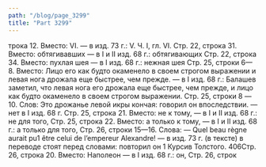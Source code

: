 ```yaml
---
path: "/blog/page_3299"
title: "Part 3299"
---
```


трока 12.
Вместо: VI. — в изд. 73 г.: V.
Ч. I, гл. VI.
Стр. 22, строка 31.
Вместо: обтягивавших — в I и II изд. 68 г.: обтягивающих
Стр. 22, строка 34.
Вместо: пухлая шея — в I изд. 68 г.: нежная шея
Стр. 25, строки 6—8.
Вместо: Лицо его как будто окаменело в своем строгом выражении и левая нога дрожала еще быстрее, чем прежде. — в I изд. 68 г.: Балашев заметил, что левая нога его дрожала еще быстрее, чем прежде, и лицо как будто окаменело в своем строгом выражении.
Стр. 25, строки 8 —10.
Слов: Это дрожанье левой икры кончая: говорил он впоследствии. — нет в I изд. 68 г.
Стр. 25, строка 21.
Вместо: не к тому, — в I и II изд. 68 г.: не для того,
Стр. 25, строка 22.
Вместо: а только к тому, — в I и II изд. 68 г.: а только для того,
Стр. 26, строки 15—16.
Слова: — Quel beau règne aurait pu1 être celui de l’empereur Alexandre! — в изд. 73 г. (в тексте) в переводе стоят перед словами: повторил он
1 Курсив Толстого.
406Стр. 26, строка 20.
Вместо: Наполеон — в I изд. 68 г.: он,
Стр. 26, строк
